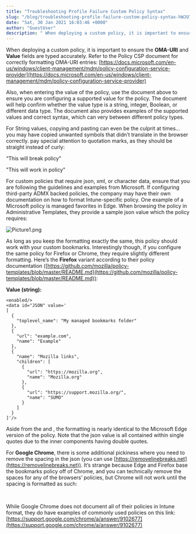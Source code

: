 ```yaml
---
title: "Troubleshooting Profile Failure Custom Policy Syntax"
slug: "/blog/troubleshooting-profile-failure-custom-policy-syntax-hWJU7"
date: "Sat, 30 Jan 2021 16:03:46 +0000"
author: "GuestUser"
description: " When deploying a custom policy, it is important to ensure the OMA-URI and Value fields are typed accurately. Refer to the Policy CSP document for correctly formatting OMA-URI entries: https://docs.microsoft.com/en-us/windows/client-management/mdm/policy-configuration-service-providerAlso, when entering the value of the policy, use the document above to ensure you are configuring a supported"
---
```


When deploying a custom policy, it is important to ensure the **OMA-URI** and **Value** fields are typed accurately. Refer to the Policy CSP document for correctly formatting OMA-URI entries: [https://docs.microsoft.com/en-us/windows/client-management/mdm/policy-configuration-service-provider](https://docs.microsoft.com/en-us/windows/client-management/mdm/policy-configuration-service-provider)

Also, when entering the value of the policy, use the document above to ensure you are configuring a supported value for the policy. The document will help confirm whether the value type is a string, integer, Boolean, or different data type. The document also provides examples of the supported values and correct syntax, which can very between different policy types.

For String values, copying and pasting can even be the culprit at times… you may have copied unwanted symbols that didn’t translate in the browser correctly. pay special attention to quotation marks, as they should be straight instead of curly:

“This will break policy”

"This will work in policy"

For custom policies that require json, xml, or character data, ensure that you are following the guidelines and examples from Microsoft. If configuring third-party ADMX backed policies, the company may have their own documentation on how to format Intune-specific policy. One example of a Microsoft policy is managed favorites in Edge. When browsing the policy in Administrative Templates, they provide a sample json value which the policy requires:

![Picture1.png](https://images.squarespace-cdn.com/content/v1/5dd365a31aa1fd743bc30b8e/1612022354246-80AEQP0LE7ZU1RQFMZ2O/Picture1.png)

As long as you keep the formatting exactly the same, this policy should work with your custom bookmarks. Interestingly though, if you configure the same policy for Firefox or Chrome, they require slightly different formatting. Here’s the **Firefox** variant according to their policy documentation ([https://github.com/mozilla/policy-templates/blob/master/README.md](https://github.com/mozilla/policy-templates/blob/master/README.md)):

**Value (string):**

```
<enabled/>
<data id="JSON" value='
[
  {
    "toplevel_name": "My managed bookmarks folder"
  },
  {
    "url": "example.com",
    "name": "Example"
  },
  {
    "name": "Mozilla links",
    "children": [
      {
        "url": "https://mozilla.org",
        "name": "Mozilla.org"
      },
      {
        "url": "https://support.mozilla.org/",
        "name": "SUMO"
      }
    ]
  }
]'/>
```

Aside from the <enabled/> and <data id/>, the formatting is nearly identical to the Microsoft Edge version of the policy. Note that the json value is all contained within single quotes due to the inner components having double quotes.

For **Google Chrome**, there is some additional pickiness where you need to remove the spacing in the json (you can use [https://removelinebreaks.net](https://removelinebreaks.net)). It’s strange because Edge and Firefox base the bookmarks policy off of Chrome, and you can technically remove the spaces for any of the browsers’ policies, but Chrome will not work until the spacing is formatted as such:

 <data id='ManagedBookmarks' value='\[{"toplevel\_name":"My managed bookmarks folder"},{"url":"google.com","name":"Google"},{"url":"youtube.com","name":"Youtube"},{"name":"Chrome links","children":\[{"url":"chromium.org","name":"Chromium"},{"url":"dev.chromium.org","name":"Chromium Developers"}\]}\]'/>

  
While Google Chrome does not document all of their policies in Intune format, they do have examples of commonly used policies on this link: [https://support.google.com/chrome/a/answer/9102677](https://support.google.com/chrome/a/answer/9102677)